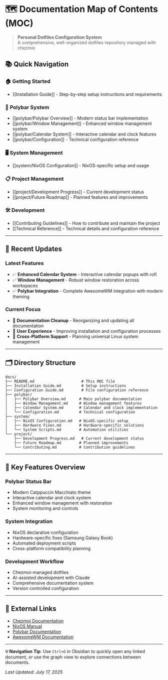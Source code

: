 # 🗺️ Documentation Map of Contents (MOC)

> **Personal Dotfiles Configuration System**  
> A comprehensive, well-organized dotfiles repository managed with chezmoi

## 📚 Quick Navigation

### 🏠 **Getting Started**
- [[Installation Guide]] - Step-by-step setup instructions and requirements

### 🎨 **Polybar System**
- [[polybar/Polybar Overview]] - Modern status bar implementation
- [[polybar/Window Management]] - Enhanced window management system
- [[polybar/Calendar System]] - Interactive calendar and clock features
- [[polybar/Configuration]] - Technical configuration reference

### 🖥️ **System Management**
- [[system/NixOS Configuration]] - NixOS-specific setup and usage

### 📋 **Project Management**
- [[project/Development Progress]] - Current development status
- [[project/Future Roadmap]] - Planned features and improvements

### 🛠️ **Development**
- [[Contributing Guidelines]] - How to contribute and maintain the project
- [[Technical Reference]] - Technical details and configuration reference

---

## 🚀 Recent Updates

### Latest Features
- ✅ **Enhanced Calendar System** - Interactive calendar popups with rofi
- ✅ **Window Management** - Robust window restoration across workspaces
- ✅ **Polybar Integration** - Complete AwesomeWM integration with modern theming

### Current Focus
- 🔧 **Documentation Cleanup** - Reorganizing and updating all documentation
- 🎯 **User Experience** - Improving installation and configuration processes
- 📱 **Cross-Platform Support** - Planning universal Linux system management

---

## 🗂️ Directory Structure

```
docs/
├── README.md                     # This MOC file
├── Installation Guide.md         # Setup instructions
├── Configuration Guide.md        # File configuration reference
├── polybar/
│   ├── Polybar Overview.md      # Main polybar documentation
│   ├── Window Management.md     # Window management features
│   ├── Calendar System.md       # Calendar and clock implementation
│   └── Configuration.md         # Technical configuration
├── system/
│   ├── NixOS Configuration.md   # NixOS-specific setup
│   ├── Hardware Fixes.md        # Hardware-specific solutions
│   └── System Scripts.md        # Automation utilities
└── project/
    ├── Development Progress.md   # Current development status
    ├── Future Roadmap.md        # Planned improvements
    └── Contributing.md          # Contribution guidelines
```

---

## 🎯 Key Features Overview

### **Polybar Status Bar**
- Modern Catppuccin Macchiato theme
- Interactive calendar and clock system
- Enhanced window management with restoration
- System monitoring and controls

### **System Integration**
- NixOS declarative configuration
- Hardware-specific fixes (Samsung Galaxy Book)
- Automated deployment scripts
- Cross-platform compatibility planning

### **Development Workflow**
- Chezmoi-managed dotfiles
- AI-assisted development with Claude
- Comprehensive documentation system
- Version controlled configuration

---

## 🔗 External Links

- [Chezmoi Documentation](https://chezmoi.io/)
- [NixOS Manual](https://nixos.org/manual/)
- [Polybar Documentation](https://polybar.github.io/)
- [AwesomeWM Documentation](https://awesomewm.org/doc/)

---

**💡 Navigation Tip**: Use `Ctrl+O` in Obsidian to quickly open any linked document, or use the graph view to explore connections between documents.

*Last Updated: July 17, 2025*

